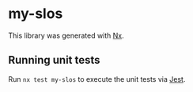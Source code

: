 # my-slos

This library was generated with [Nx](https://nx.dev).

## Running unit tests

Run `nx test my-slos` to execute the unit tests via [Jest](https://jestjs.io).
